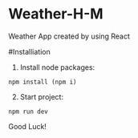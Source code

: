 # Weather-H-M
Weather App created by using React

#Installiation

1. Install node packages:
```
npm install (npm i)
```
2. Start project:
```
npm run dev
```
Good Luck!
